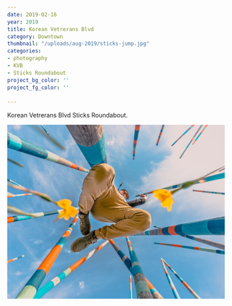 ```yaml
---
date: 2019-02-16
year: 2019
title: Korean Vetrerans Blvd
category: Downtown
thumbnail: "/uploads/aug-2019/sticks-jump.jpg"
categories:
- photography
- KVB
- Sticks Roundabout
project_bg_color: ''
project_fg_color: ''

---
```


Korean Vetrerans Blvd Sticks Roundabout.

![Korean Vetrerans Bridge Sticks Roundabout](/uploads/aug-2019/sticks-jump.jpg)